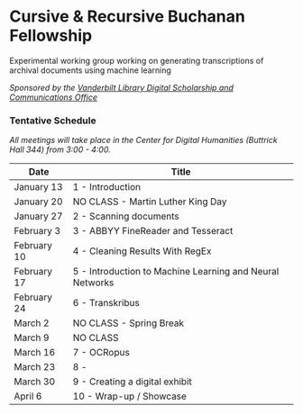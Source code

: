 # Cursive & Recursive Buchanan Fellowship
Experimental working group working on generating transcriptions of archival documents using machine learning

*Sponsored by the [Vanderbilt Library Digital Scholarship and Communications Office](https://www.library.vanderbilt.edu/scholarly/)*

### Tentative Schedule

*All meetings will take place in the Center for Digital Humanities (Buttrick Hall 344) from 3:00 - 4:00.*

Date  | Title
--|--
January 13  |  1 - Introduction
January 20  |  NO CLASS - Martin Luther King Day
January 27 |  2 - Scanning documents
February 3 |  3 - ABBYY FineReader and Tesseract
February 10 |  4 - Cleaning Results With RegEx
February 17 |  5 - Introduction to Machine Learning and Neural Networks
February 24  |  6 - Transkribus
March 2 |  NO CLASS - Spring Break
March 9 |  NO CLASS 
March 16 |  7 - OCRopus
March 23  |  8 - 
March 30  |  9 - Creating a digital exhibit
April 6  |  10 - Wrap-up / Showcase 



